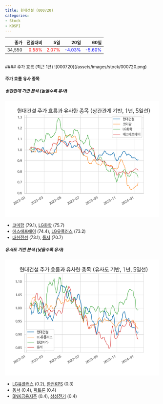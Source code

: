 ```yaml
---
title: 현대건설 (000720)
categories:
- Stock
- KOSPI
---
```


|종가|전일대비|5일|20일|60일|
|---:|-------:|--:|---:|---:|
|34,550|<span style="color: red">0.58%</span>|<span style="color: red">2.07%</span>|<span style="color: blue">-4.03%</span>|<span style="color: blue">-5.60%</span>|

<!-- more -->
<br>
#### 주가 흐름 (최근 1년)
![000720](/assets/images/stock/000720.png)


#### 주가 흐름 유사 종목


##### 상관관계 기반 분석 (높을수록 유사)
![000720](/assets/images/stock/000720_corr.png)
- [코미팜](/041960/) (79.1), [LG화학](/051910/) (75.7)
- [에스에프에이](/056190/) (74.4), [LG유플러스](/032640/) (73.2)
- [대한전선](/001440/) (73.1), [동서](/026960/) (70.7)


##### 유사도 기반 분석 (낮을수록 유사)	
![000720](/assets/images/stock/000720_sim.png)
- [LG유플러스](/032640/) (0.2), [한전KPS](/051600/) (0.3)
- [동서](/026960/) (0.4), [파트론](/091700/) (0.4)
- [BNK금융지주](/138930/) (0.4), [삼성전기](/009150/) (0.4)